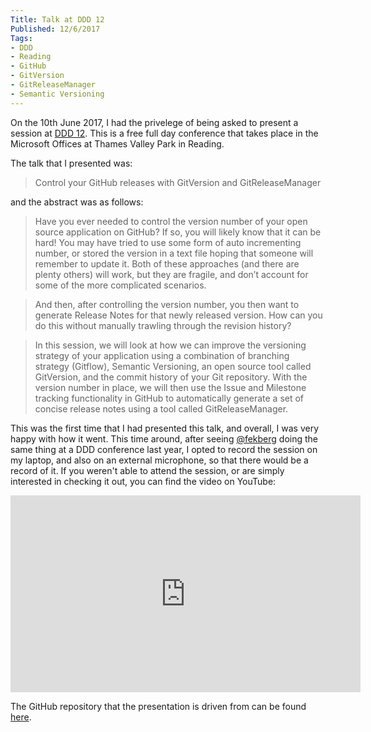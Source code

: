 ```yaml
---
Title: Talk at DDD 12
Published: 12/6/2017
Tags:
- DDD
- Reading
- GitHub
- GitVersion
- GitReleaseManager
- Semantic Versioning
---
```


On the 10th June 2017, I had the privelege of being asked to present a session at [DDD 12](http://developerdeveloperdeveloper.com/).  This is a free full day conference that takes place in the Microsoft Offices at Thames Valley Park in Reading.

The talk that I presented was:

> Control your GitHub releases with GitVersion and GitReleaseManager

and the abstract was as follows:

> Have you ever needed to control the version number of your open source application on GitHub? If so, you will likely know that it can be hard! You may have tried to use some form of auto incrementing number, or stored the version in a text file hoping that someone will remember to update it. Both of these approaches (and there are plenty others) will work, but they are fragile, and don’t account for some of the more complicated scenarios.

> And then, after controlling the version number, you then want to generate Release Notes for that newly released version.  How can you do this without manually trawling through the revision history?

> In this session, we will look at how we can improve the versioning strategy of your application using a combination of branching strategy (Gitflow), Semantic Versioning, an open source tool called GitVersion, and the commit history of your Git repository.  With the version number in place, we will then use the Issue and Milestone tracking functionality in GitHub to automatically generate a set of concise release notes using a tool called GitReleaseManager.

This was the first time that I had presented this talk, and overall, I was very happy with how it went.  This time around, after seeing [@fekberg](https://twitter.com/fekberg) doing the same thing at a DDD conference last year, I opted to record the session on my laptop, and also on an external microphone, so that there would be a record of it.  If you weren't able to attend the session, or are simply interested in checking it out, you can find the video on YouTube:

<iframe width="560" height="315" src="https://www.youtube.com/embed/SlM02V1tkSc" frameborder="0" allowfullscreen></iframe>

The GitHub repository that the presentation is driven from can be found [here](https://github.com/gep13/GitHubReleaseDemos).